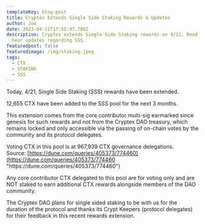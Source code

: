 ```yaml
---
templateKey: blog-post
title: Cryptex Extends Single Side Staking Rewards & Updates
author: Joe
date: 2023-04-21T17:55:47.708Z
description: Cryptex extends Single Side Staking rewards on 4/21. Read along to
  hear updates regarding SSS.
featuredpost: false
featuredimage: /img/staking.jpeg
tags:
  - CTX
  - STAKING
  - SSS
---
```

Today, 4/21, Single Side Staking (SSS) rewards have been extended.

12,655 CTX have been added to the SSS pool for the next 3 months.

This extension comes from the core contributor multi-sig earmarked since genesis for such rewards and not from the Cryptex DAO treasury, which remains locked and only accessible via the passing of on-chain votes by the community and its protocol delegates.

Voting CTX in this pool is at 967,939 CTX governance delegations.\
Source: [https://dune.com/queries/405373/774460](https://dune.com/queries/405373/774460 "https\://dune.com/queries/405373/774460")

Any core contributor CTX delegated to this pool are for voting only and are NOT staked to earn additional CTX rewards alongside members of the DAO community.

The Cryptex DAO plans for single sided staking to be with us for the duration of the protocol and thanks its Crypt Keepers (protocol delegates) for their feedback in this recent rewards extension.
